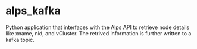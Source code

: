 # alps_kafka

Python application that interfaces with the Alps API to retrieve node details 
like xname, nid, and vCluster. The retrived information is further written to a
kafka topic. 

